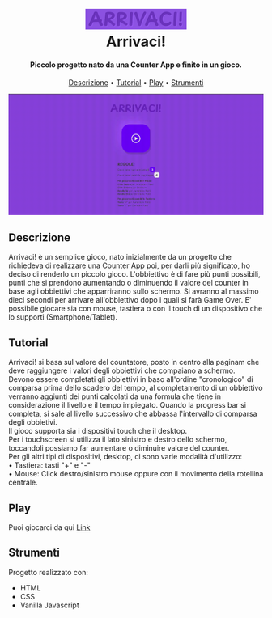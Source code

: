 
<h1 align="center">
  <br>
  <a href="http://www.amitmerchant.com/electron-markdownify"><img src="https://github.com/r-liciotti/Arrivaci/blob/main/img/LOGO.png" alt="Markdownify" width="200"></a>
  <br>
  Arrivaci!
  <br>
</h1>

<h4 align="center">Piccolo progetto nato da una Counter App e finito in un gioco</a>.</h4>



<p align="center">
  <a href="#descrizione">Descrizione</a> •
  <a href="#tutorial">Tutorial</a> •
  <a href="#play">Play</a> •
  <a href="#strumenti">Strumenti</a>
</p>

![screenshot](https://github.com/r-liciotti/Arrivaci/blob/514be9cfa84e1b5e57f56f4016f065b3cab330d0/video/trailer.gif)

## Descrizione

Arrivaci! è un semplice gioco, nato inizialmente da un progetto che richiedeva di realizzare una Counter App poi, per darli più significato, ho deciso di renderlo un piccolo gioco.
L'obbiettivo è di fare più punti possibili, punti che si prendono aumentando o diminuendo il valore del counter in base agli obbiettivi che apparriranno sullo schermo.
Si avranno al massimo dieci secondi per arrivare all'obbiettivo dopo i quali si farà Game Over.
E' possibile giocare sia con mouse, tastiera o con il touch di un dispositivo che lo supporti (Smartphone/Tablet).

## Tutorial

Arrivaci! si basa sul valore del countatore, posto in centro alla paginam che deve raggiungere i valori degli obbiettivi che compaiano a schermo.</br>
Devono essere completati gli obbiettivi in baso all'ordine "cronologico" di comparsa prima dello scadero del tempo, al completamento di un obbiettivo verranno aggiunti dei punti calcolati da una formula che tiene in considerazione il livello e il tempo impiegato. Quando la progress bar si completa, si sale al livello successivo che abbassa l'intervallo di comparsa degli obbietivi.</br>
Il gioco supporta sia i dispositivi touch che il desktop.</br>
Per i touchscreen si utilizza il lato sinistro e destro dello schermo, toccandoli possiamo far aumentare o diminuire valore del counter.</br>
Per gli altri tipi di dispositivi, desktop, ci sono varie modalità d'utilizzo:</br>
  • Tastiera: tasti "+" e "-"</br>
  • Mouse: Click destro/sinistro mouse oppure con il movimento della rotellina centrale.


## Play

Puoi giocarci da qui [Link](https://r-liciotti.github.io/Arrivaci/)


## Strumenti

Progetto realizzato con:

- HTML
- CSS
- Vanilla Javascript

